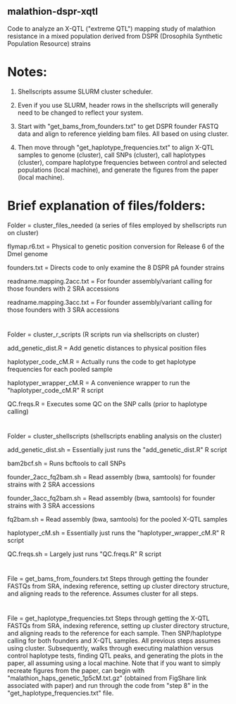 ## malathion-dspr-xqtl
Code to analyze an X-QTL ("extreme QTL") mapping study of malathion resistance in a mixed population derived from DSPR (Drosophila Synthetic Population Resource) strains

# Notes:

1. Shellscripts assume SLURM cluster scheduler.

2. Even if you use SLURM, header rows in the shellscripts will generally need to be changed to reflect your system.

3. Start with "get_bams_from_founders.txt" to get DSPR founder FASTQ data and align to reference yielding bam files. All based on using cluster.

4. Then move through "get_haplotype_frequencies.txt" to align X-QTL samples to genome (cluster), call SNPs (cluster), call haplotypes (cluster), compare haplotype frequencies between control and selected populations (local machine), and generate the figures from the paper (local machine).

#

# Brief explanation of files/folders:

Folder = cluster_files_needed (a series of files employed by shellscripts run on cluster)

flymap.r6.txt = Physical to genetic position conversion for Release 6 of the Dmel genome

founders.txt = Directs code to only examine the 8 DSPR pA founder strains

readname.mapping.2acc.txt = For founder assembly/variant calling for those founders with 2 SRA accessions

readname.mapping.3acc.txt = For founder assembly/variant calling for those founders with 3 SRA accessions

#

Folder = cluster_r_scripts (R scripts run via shellscripts on cluster)

add_genetic_dist.R = Add genetic distances to physical position files

haplotyper_code_cM.R = Actually runs the code to get haplotype frequencies for each pooled sample

haplotyper_wrapper_cM.R = A convenience wrapper to run the "haplotyper_code_cM.R" R script

QC.freqs.R = Executes some QC on the SNP calls (prior to haplotype calling)

#

Folder = cluster_shellscripts (shellscripts enabling analysis on the cluster)

add_genetic_dist.sh = Essentially just runs the "add_genetic_dist.R" R script

bam2bcf.sh = Runs bcftools to call SNPs

founder_2acc_fq2bam.sh = Read assembly (bwa, samtools) for founder strains with 2 SRA accessions

founder_3acc_fq2bam.sh = Read assembly (bwa, samtools) for founder strains with 3 SRA accessions

fq2bam.sh = Read assembly (bwa, samtools) for the pooled X-QTL samples

haplotyper_cM.sh = Essentially just runs the "haplotyper_wrapper_cM.R" R script

QC.freqs.sh = Largely just runs "QC.freqs.R" R script

#

File = get_bams_from_founders.txt
Steps through getting the founder FASTQs from SRA, indexing reference, setting up cluster directory structure, and aligning reads to the reference. Assumes cluster for all steps.

#

File = get_haplotype_frequencies.txt
Steps through getting the X-QTL FASTQs from SRA, indexing reference, setting up cluster directory structure, and aligning reads to the reference for each sample. Then SNP/haplotype calling for both founders and X-QTL samples. All previous steps assumes using cluster. Subsequently, walks through executing malathion versus control haplotype tests, finding QTL peaks, and generating the plots in the paper, all assuming using a local machine. Note that if you want to simply recreate figures from the paper, can begin with "malathion_haps_genetic_1p5cM.txt.gz" (obtained from FigShare link associated with paper) and run through the code from "step 8" in the "get_haplotype_frequencies.txt" file.
